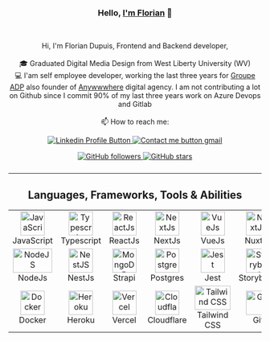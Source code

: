<h3 align="center">Hello, <a href="https://github.com/dupflo" title="Profile" target="_blank">I'm Florian</a> 👋</h3>
<br>
<p align="center">
  Hi, I'm Florian Dupuis, Frontend and Backend developer,<br>
  <br>
  🎓 Graduated Digital Media Design from West Liberty University (WV)<br>
  💻 I'am self employee developer, working the last three years for <a href="https://www.parisaeroport.fr/homepage-groupe">Groupe ADP</a> also founder of <a href="https://anywwwhere.com/">Anywwwhere</a> digital agency. I am not contributing a lot on Github since I commit 90% of my last three years work on Azure Devops and Gitlab
  <br><br>
  📫 How to reach me:
</p>

<div align="center" style="margin-top: 10px;">
  <a href="https://www.linkedin.com/in/florian-dupuis-701310b1/">
    <img alt="Linkedin Profile Button" src="https://img.shields.io/badge/LinkedIn-0077B5?logo=linkedin&logoColor=white">
  </a>
  <a href="mailto:contact@dupuisweb.com">
    <img alt="Contact me button gmail" src="https://img.shields.io/badge/Gmail-D14836?style=flat&logo=gmail&logoColor=white">
  </a>
</div>

<div align="center" style="margin-top: 15px; margin-bottom: 25px;">
  <a href="https://github.com/dupflo?tab=followers">
    <img alt="GitHub followers" src="https://img.shields.io/github/followers/dupflo?color=green&logo=github">
  </a>
  <a href="https://github.com/Silinde87?tab=stars">
    <img alt="GitHub stars" src="https://img.shields.io/github/stars/dupflo?logo=github">
  </a>
</div>

<hr>

<h2 align="center">Languages, Frameworks, Tools & Abilities</h2>

<div align="center" style="margin-bottom: 25px">
  <table>
    <tr>
      <td align="center" width="96">
          <img src="https://www.cdnlogo.com/logos/j/44/javascript.svg" width="48" height="48" alt="JavaScript" />
        <br>JavaScript
      </td>
      <td align="center" width="96">
          <img src="https://www.cdnlogo.com/logos/t/96/typescript.svg" width="48" height="48" alt="Typescript" />
        <br>Typescript
      </td>
      <td align="center" width="96">
          <img src="https://www.cdnlogo.com/logos/r/63/react.svg" width="48" height="48" alt="ReactJs" />
        <br>ReactJs
      </td>
      <td align="center" width="96">
          <img src="https://www.cdnlogo.com/logos/n/80/next-js.svg" width="48" height="48" alt="NextJs" />
        <br>NextJs
      </td>
      <td align="center" width="96">
          <img src="https://www.cdnlogo.com/logos/v/84/vue-js.svg" width="48" height="48" alt="VueJs" />
        <br>VueJs
      </td>
      <td align="center" width="96">
          <img src="https://www.cdnlogo.com/logos/n/43/nuxt-square.svg" width="48" height="48" alt="NuxtJs" />
        <br>NuxtJs
      </td>
    </tr>
    <tr>
      <td align="center" width="96">
          <img src="https://www.cdnlogo.com/logos/n/94/nodejs-icon.svg" width="78" height="48" alt="NodeJS" />
        <br>NodeJs
      </td>
      <td align="center" width="96">
          <img src="https://www.cdnlogo.com/logos/n/57/nestjs.svg" width="48" height="48" alt="NestJS" />
        <br>NestJs
      </td>
      <td align="center"  width="96">
          <img src="https://www.cdnlogo.com/logos/s/41/strapi.svg" width="48" height="48" alt="MongoDB" />
        <br>Strapi
      </td>
       <td align="center" width="96">
          <img src="https://www.cdnlogo.com/logos/p/93/postgresql.svg" width="48" height="48" alt="Postgres" />
        <br>Postgres
      </td>    
      <td align="center"  width="96">
          <img src="https://www.cdnlogo.com/logos/j/58/jest.svg" width="48" height="48" alt="Jest" />
        <br>Jest
      </td>        
      <td align="center" width="96">
          <img src="https://www.cdnlogo.com/logos/s/36/storybook.svg" width="48" height="48" alt="Storybook" />
        <br>Storybook
      </td>
    </tr>
    <tr>
      <td align="center" width="96">
          <img src="https://www.cdnlogo.com/logos/d/8/docker.svg" width="48" height="48" alt="Docker" />
        <br>Docker
      </td>            
      <td align="center" width="96"> 
          <img src="https://www.cdnlogo.com/logos/h/89/heroku.svg" width="48" height="48" alt="Heroku" />
        <br>Heroku
      </td>
      <td align="center" width="96">
          <img src="https://www.cdnlogo.com/logos/v/78/vercel.svg" width="48" height="48" alt="Vercel" />
        <br>Vercel
      </td>
      <td align="center"  width="96">
          <img src="https://www.cdnlogo.com/logos/c/26/cloudflare.svg" width="48" height="48" alt="Cloudflare" />
        <br>Cloudflare
      </td>
      <td align="center"  width="96">
          <img src="https://www.cdnlogo.com/logos/t/58/tailwind-css.svg" width="71" height="48" alt="Tailwind CSS" />
        <br>Tailwind CSS
      </td>      
      <td align="center"  width="96">
          <img src="https://www.cdnlogo.com/logos/g/15/git-icon.svg" width="48" height="48" alt="Git" />
        <br>Git
      </td>     
    </tr>
  </table>
</div>
